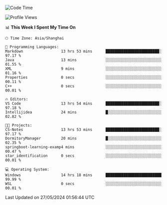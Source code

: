 <!--START_SECTION:waka-->
![Code Time](http://img.shields.io/badge/Code%20Time-1%2C714%20hrs%2058%20mins-blue)

![Profile Views](http://img.shields.io/badge/Profile%20Views-1-blue)

📊 **This Week I Spent My Time On** 

```text
🕑︎ Time Zone: Asia/Shanghai

💬 Programming Languages: 
Markdown                 13 hrs 53 mins      ████████████████████████░   97.17 % 
Java                     13 mins             ░░░░░░░░░░░░░░░░░░░░░░░░░   01.55 % 
XML                      9 mins              ░░░░░░░░░░░░░░░░░░░░░░░░░   01.16 % 
Properties               0 secs              ░░░░░░░░░░░░░░░░░░░░░░░░░   00.11 % 
C++                      0 secs              ░░░░░░░░░░░░░░░░░░░░░░░░░   00.01 % 

🔥 Editors: 
VS Code                  13 hrs 54 mins      ████████████████████████░   97.18 % 
Intellijidea             24 mins             █░░░░░░░░░░░░░░░░░░░░░░░░   02.82 % 

🐱‍💻 Projects: 
CS-Notes                 13 hrs 53 mins      ████████████████████████░   97.17 % 
DormitoryManager         20 mins             █░░░░░░░░░░░░░░░░░░░░░░░░   02.35 % 
springboot-learning-examp4 mins              ░░░░░░░░░░░░░░░░░░░░░░░░░   00.47 % 
star_identification      0 secs              ░░░░░░░░░░░░░░░░░░░░░░░░░   00.01 % 

💻 Operating System: 
Windows                  14 hrs 18 mins      █████████████████████████   99.99 % 
WSL                      0 secs              ░░░░░░░░░░░░░░░░░░░░░░░░░   00.01 % 
```


 Last Updated on 27/05/2024 01:56:44 UTC
<!--END_SECTION:waka-->